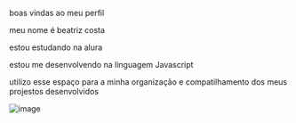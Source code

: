 boas vindas  ao meu perfil

meu nome é beatriz costa

estou estudando na alura

estou me desenvolvendo na linguagem Javascript

utilizo esse espaço para a minha  organização e compatilhamento dos meus projestos desenvolvidos

![image](https://github.com/beatriz020807/beatriz-costa/assets/169063510/67a3da9a-b849-44b7-944e-f02150969dd2)

